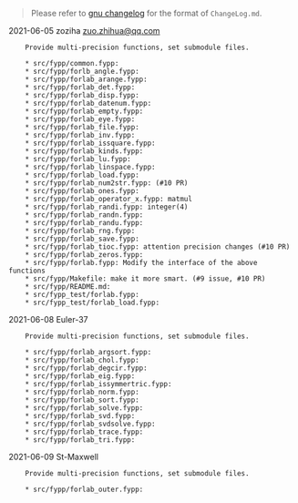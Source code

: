 > Please refer to [gnu changelog](https://www.gnu.org/prep/standards/html_node/Change-Logs.html) for the format of `ChangeLog.md`.

2021-06-05  zoziha  zuo.zhihua@qq.com

        Provide multi-precision functions, set submodule files.

        * src/fypp/common.fypp:
        * src/fypp/forlb_angle.fypp:
        * src/fypp/forlab_arange.fypp:
        * src/fypp/forlab_det.fypp:
        * src/fypp/forlab_disp.fypp:
        * src/fypp/forlab_datenum.fypp: 
        * src/fypp/forlab_empty.fypp:
        * src/fypp/forlab_eye.fypp:
        * src/fypp/forlab_file.fypp:
        * src/fypp/forlab_inv.fypp: 
        * src/fypp/forlab_issquare.fypp:
        * src/fypp/forlab_kinds.fypp:
        * src/fypp/forlab_lu.fypp:
        * src/fypp/forlab_linspace.fypp:
        * src/fypp/forlab_load.fypp:
        * src/fypp/forlab_num2str.fypp: (#10 PR)
        * src/fypp/forlab_ones.fypp:
        * src/fypp/forlab_operator_x.fypp: matmul
        * src/fypp/forlab_randi.fypp: integer(4)
        * src/fypp/forlab_randn.fypp:
        * src/fypp/forlab_randu.fypp:
        * src/fypp/forlab_rng.fypp:
        * src/fypp/forlab_save.fypp:
        * src/fypp/forlab_tioc.fypp: attention precision changes (#10 PR)
        * src/fypp/forlab_zeros.fypp:
        * src/fypp/forlab.fypp: Modify the interface of the above functions
        * src/fypp/Makefile: make it more smart. (#9 issue, #10 PR)
        * src/fypp/README.md:
        * src/fypp_test/forlab.fypp:
        * src/fypp_test/forlab_load.fypp: 

2021-06-08  Euler-37

        Provide multi-precision functions, set submodule files.

        * src/fypp/forlab_argsort.fypp:
        * src/fypp/forlab_chol.fypp:
        * src/fypp/forlab_degcir.fypp:
        * src/fypp/forlab_eig.fypp:
        * src/fypp/forlab_issymmertric.fypp:
        * src/fypp/forlab_norm.fypp:
        * src/fypp/forlab_sort.fypp:
        * src/fypp/forlab_solve.fypp:
        * src/fypp/forlab_svd.fypp:
        * src/fypp/forlab_svdsolve.fypp:
        * src/fypp/forlab_trace.fypp:
        * src/fypp/forlab_tri.fypp:

2021-06-09  St-Maxwell

        Provide multi-precision functions, set submodule files.

        * src/fypp/forlab_outer.fypp: